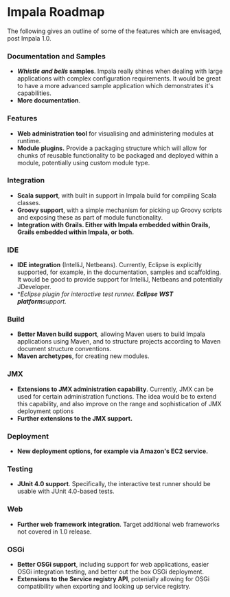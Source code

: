 # Impala Roadmap #

The following gives an outline of some of the features which are envisaged, post Impala 1.0.

### Documentation and Samples ###
  * **_Whistle and bells_ samples**. Impala really shines when dealing with large applications with complex configuration requirements. It would be great to have a more advanced sample application which demonstrates it's capabilities.
  * **More documentation**.

### Features ###
  * **Web administration tool** for visualising and administering modules at runtime.
  * **Module plugins.** Provide a packaging structure which will allow for chunks of reusable functionality to be packaged and deployed within a module, potentially using custom module type.

### Integration ###
  * **Scala support**, with built in support in Impala build for compiling Scala classes.
  * **Groovy support**, with a simple mechanism for picking up Groovy scripts and exposing these as part of module functionality.
  * **Integration with Grails. Either with Impala embedded within Grails, Grails embedded within Impala, or both.**

### IDE ###
  * **IDE integration** (IntelliJ, Netbeans). Currently, Eclipse is explicitly supported, for example, in the documentation, samples and scaffolding. It would be good to provide support for IntelliJ, Netbeans and potentially JDeveloper.
  * **Eclipse plugin for interactive test runner.
  ***Eclipse WST platform**support.**

### Build ###
  * **Better Maven build support**, allowing Maven users to build Impala applications using Maven, and to structure projects according to Maven document structure conventions.
  * **Maven archetypes**, for creating new modules.

### JMX ###
  * **Extensions to JMX administration capability**. Currently, JMX can be used for certain administration functions. The idea would be to extend this capability, and also improve on the range and sophistication of JMX deployment options
  * **Further extensions to the JMX support.**

### Deployment ###
  * **New deployment options, for example via Amazon's EC2 service.**

### Testing ###
  * **JUnit 4.0 support**. Specifically, the interactive test runner should be usable with JUnit 4.0-based tests.

### Web ###
  * **Further web framework integration**. Target additional web frameworks not covered in 1.0 release.

### OSGi ###
  * **Better OSGi support**, including support for web applications, easier OSGi integration testing, and better out the box OSGi deployment.
  * **Extensions to the Service registry API**, potenially allowing for OSGi compatibility when exporting and looking up service registry.
